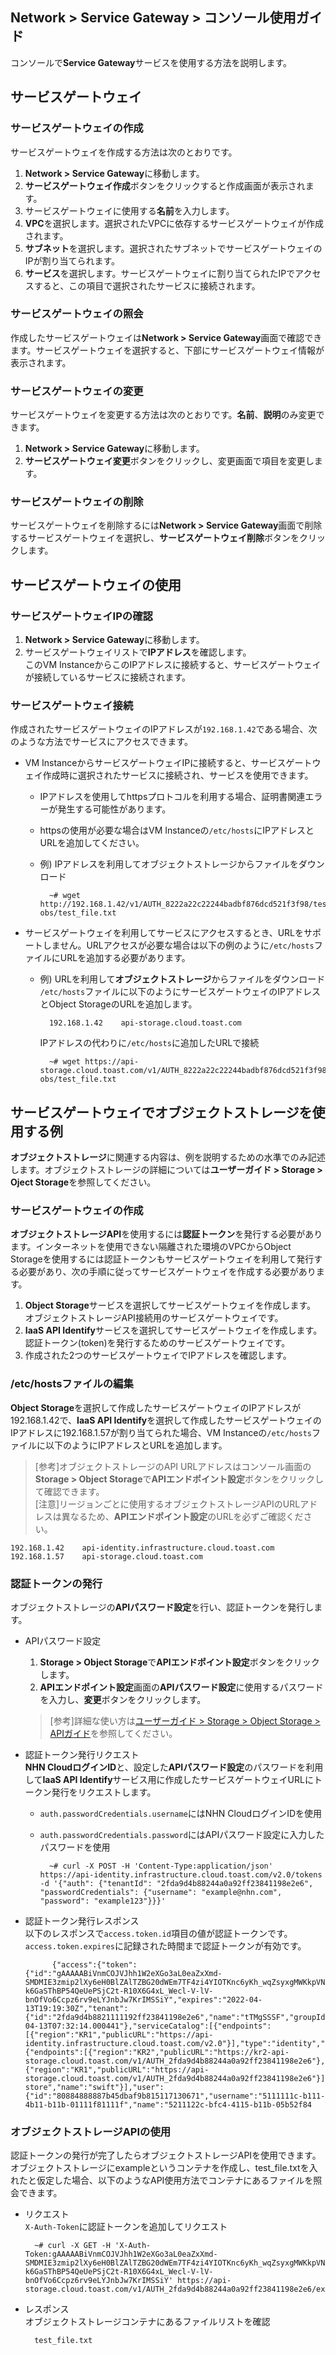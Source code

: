 ## Network > Service Gateway > コンソール使用ガイド

コンソールで**Service Gateway**サービスを使用する方法を説明します。

## サービスゲートウェイ

### サービスゲートウェイの作成

サービスゲートウェイを作成する方法は次のとおりです。

1. **Network > Service Gateway**に移動します。
2. **サービスゲートウェイ作成**ボタンをクリックすると作成画面が表示されます。
3. サービスゲートウェイに使用する**名前**を入力します。
4. **VPC**を選択します。選択されたVPCに依存するサービスゲートウェイが作成されます。
5. **サブネット**を選択します。選択されたサブネットでサービスゲートウェイのIPが割り当てられます。
6. **サービス**を選択します。サービスゲートウェイに割り当てられたIPでアクセスすると、この項目で選択されたサービスに接続されます。

### サービスゲートウェイの照会

作成したサービスゲートウェイは**Network > Service Gateway**画面で確認できます。サービスゲートウェイを選択すると、下部にサービスゲートウェイ情報が表示されます。

### サービスゲートウェイの変更

サービスゲートウェイを変更する方法は次のとおりです。**名前**、**説明**のみ変更できます。

1. **Network > Service Gateway**に移動します。
2. **サービスゲートウェイ変更**ボタンをクリックし、変更画面で項目を変更します。

### サービスゲートウェイの削除

サービスゲートウェイを削除するには**Network > Service Gateway**画面で削除するサービスゲートウェイを選択し、**サービスゲートウェイ削除**ボタンをクリックします。

## サービスゲートウェイの使用

### サービスゲートウェイIPの確認

1. **Network > Service Gateway**に移動します。
2. サービスゲートウェイリストで**IPアドレス**を確認します。<br>
  このVM InstanceからこのIPアドレスに接続すると、サービスゲートウェイが接続しているサービスに接続されます。

### サービスゲートウェイ接続

作成されたサービスゲートウェイのIPアドレスが`192.168.1.42`である場合、次のような方法でサービスにアクセスできます。

* VM InstanceからサービスゲートウェイIPに接続すると、サービスゲートウェイ作成時に選択されたサービスに接続され、サービスを使用できます。
    * IPアドレスを使用してhttpsプロトコルを利用する場合、証明書関連エラーが発生する可能性があります。
    * httpsの使用が必要な場合はVM Instanceの`/etc/hosts`にIPアドレスとURLを追加してください。
    * 例) IPアドレスを利用してオブジェクトストレージからファイルをダウンロード

            ~# wget http://192.168.1.42/v1/AUTH_8222a22c22244badbf876dcd521f3f98/test-obs/test_file.txt

* サービスゲートウェイを利用してサービスにアクセスするとき、URLをサポートしません。URLアクセスが必要な場合は以下の例のように`/etc/hosts`ファイルにURLを追加する必要があります。
    * 例) URLを利用して**オブジェクトストレージ**からファイルをダウンロード<br>
      `/etc/hosts`ファイルに以下のようにサービスゲートウェイのIPアドレスとObject StorageのURLを追加します。

            192.168.1.42    api-storage.cloud.toast.com

        IPアドレスの代わりに`/etc/hosts`に追加したURLで接続

            ~# wget https://api-storage.cloud.toast.com/v1/AUTH_8222a22c22244badbf876dcd521f3f98/test-obs/test_file.txt

## サービスゲートウェイでオブジェクトストレージを使用する例

**オブジェクトストレージ**に関連する内容は、例を説明するための水準でのみ記述します。オブジェクトストレージの詳細については**ユーザーガイド > Storage > Oject Storage**を参照してください。

### サービスゲートウェイの作成

**オブジェクトストレージAPI**を使用するには**認証トークン**を発行する必要があります。インターネットを使用できない隔離された環境のVPCからObject Storageを使用するには認証トークンもサービスゲートウェイを利用して発行する必要があり、次の手順に従ってサービスゲートウェイを作成する必要があります。

1. **Object Storage**サービスを選択してサービスゲートウェイを作成します。<br>
 オブジェクトストレージAPI接続用のサービスゲートウェイです。
2. **IaaS API Identify**サービスを選択してサービスゲートウェイを作成します。<br>
 認証トークン(token)を発行するためのサービスゲートウェイです。
3. 作成された2つのサービスゲートウェイでIPアドレスを確認します。

### /etc/hostsファイルの編集

**Object Storage**を選択して作成したサービスゲートウェイのIPアドレスが192.168.1.42で、**IaaS API Identify**を選択して作成したサービスゲートウェイのIPアドレスに192.168.1.57が割り当てられた場合、VM Instanceの`/etc/hosts`ファイルに以下のようにIPアドレスとURLを追加します。

> [参考]オブジェクトストレージのAPI URLアドレスはコンソール画面の**Storage > Object Storage**で**APIエンドポイント設定**ボタンをクリックして確認できます。<br>
> [注意]リージョンごとに使用するオブジェクトストレージAPIのURLアドレスは異なるため、**APIエンドポイント設定**のURLを必ずご確認ください。

```
192.168.1.42	api-identity.infrastructure.cloud.toast.com
192.168.1.57	api-storage.cloud.toast.com
```

### 認証トークンの発行

オブジェクトストレージの**APIパスワード設定**を行い、認証トークンを発行します。

* APIパスワード設定
    1. **Storage > Object Storage**で**APIエンドポイント設定**ボタンをクリックします。
    2. **APIエンドポイント設定**画面の**APIパスワード設定**に使用するパスワードを入力し、**変更**ボタンをクリックします。
    > [参考]詳細な使い方は[ユーザーガイド > Storage > Object Storage > APIガイド](https://docs.toast.com/ko/Storage/Object%20Storage/ko/api-guide/)を参照してください。
* 認証トークン発行リクエスト<br>
  **NHN CloudログインID**と、設定した**APIパスワード設定**のパスワードを利用して**IaaS API Identify**サービス用に作成したサービスゲートウェイURLにトークン発行をリクエストします。
    * `auth.passwordCredentials.username`にはNHN CloudログインIDを使用
    * `auth.passwordCredentials.password`にはAPIパスワード設定に入力したパスワードを使用

            ~# curl -X POST -H 'Content-Type:application/json' https://api-identity.infrastructure.cloud.toast.com/v2.0/tokens -d '{"auth": {"tenantId": "2fda9d4b88244a0a92ff23841198e2e6", "passwordCredentials": {"username": "example@nhn.com", "password": "example123"}}}'

* 認証トークン発行レスポンス<br>
 以下のレスポンスで`access.token.id`項目の値が認証トークンです。`access.token.expires`に記録された時間まで認証トークンが有効です。

            {"access":{"token":{"id":"gAAAAABiVnmCOJVJhh1W2eXGo3aL0eaZxXmd-SMDMIE3zmip2lXy6eH0BlZAlTZBG20dWEm7TF4zi4YIOTKnc6yKh_wqZsyxgMWKkpVNShzE-k6GaSThBP54QeUePSjC2t-R10X6G4xL_Wecl-V-lV-bnOfVo6Ccpz6rv9eLYJnbJw7KrIMSSiY","expires":"2022-04-13T19:19:30Z","tenant":{"id":"2fda9d4b8821111192ff23841198e2e6","name":"tTMgSSSF","groupId":"XXj2zkH7777modGU","description":"","enabled":true,"project_domain":"NORMAL","swift":true},"issued_at":"2022-04-13T07:32:14.000441"},"serviceCatalog":[{"endpoints":[{"region":"KR1","publicURL":"https://api-identity.infrastructure.cloud.toast.com/v2.0"}],"type":"identity","name":"keystone"},{"endpoints":[{"region":"KR2","publicURL":"https://kr2-api-storage.cloud.toast.com/v1/AUTH_2fda9d4b88244a0a92ff23841198e2e6"},{"region":"KR1","publicURL":"https://api-storage.cloud.toast.com/v1/AUTH_2fda9d4b88244a0a92ff23841198e2e6"}],"type":"object-store","name":"swift"}],"user":{"id":"80884888887b45dbaf9b815117130671","username":"5111111c-b111-4b11-b11b-01111f81111f","name":"5211122c-bfc4-4115-b11b-05b52f84

### オブジェクトストレージAPIの使用

認証トークンの発行が完了したらオブジェクトストレージAPIを使用できます。オブジェクトストレージにexampleというコンテナを作成し、test_file.txtを入れたと仮定した場合、以下のようなAPI使用方法でコンテナにあるファイルを照会できます。

* リクエスト<br>
  `X-Auth-Token`に認証トークンを追加してリクエスト

        ~# curl -X GET -H 'X-Auth-Token:gAAAAABiVnmCOJVJhh1W2eXGo3aL0eaZxXmd-SMDMIE3zmip2lXy6eH0BlZAlTZBG20dWEm7TF4zi4YIOTKnc6yKh_wqZsyxgMWKkpVNShzE-k6GaSThBP54QeUePSjC2t-R10X6G4xL_Wecl-V-lV-bnOfVo6Ccpz6rv9eLYJnbJw7KrIMSSiY' https://api-storage.cloud.toast.com/v1/AUTH_2fda9d4b88244a0a92ff23841198e2e6/example

* レスポンス<br>
 オブジェクトストレージコンテナにあるファイルリストを確認

        test_file.txt
